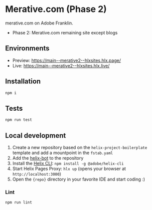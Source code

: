# Merative.com (Phase 2)
merative.com on Adobe Franklin.

- Phase 2: Merative.com remaining site except blogs

## Environments
- Preview: https://main--merative2--hlxsites.hlx.page/
- Live: https://main--merative2--hlxsites.hlx.live/

## Installation

```sh
npm i
```

## Tests

```sh
npm run test
```

## Local development

1. Create a new repository based on the `helix-project-boilerplate` template and add a mountpoint in the `fstab.yaml`
1. Add the [helix-bot](https://github.com/apps/helix-bot) to the repository
1. Install the [Helix CLI](https://github.com/adobe/helix-cli): `npm install -g @adobe/helix-cli`
1. Start Helix Pages Proxy: `hlx up` (opens your browser at `http://localhost:3000`)
1. Open the `{repo}` directory in your favorite IDE and start coding :)

### Lint

```sh
npm run lint
```
